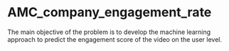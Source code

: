 # AMC_company_engagement_rate
The main objective of the problem is to develop the machine learning approach to predict the engagement score of the video on the user level.
